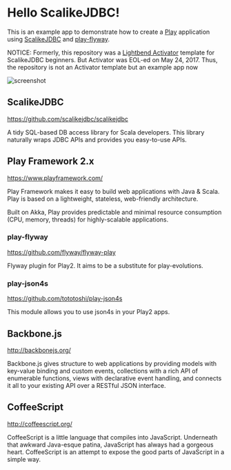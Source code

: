 # Hello ScalikeJDBC!

This is an example app to demonstrate how to create a [Play](https://playframework.com/) application using [ScalikeJDBC](http://scalikejdbc.org/) and [play-flyway](https://github.com/flyway/flyway-play).

NOTICE: Formerly, this repository was a [Lightbend Activator](http://www.lightbend.com/activator/) template for ScalikeJDBC beginners. But Activator was EOL-ed on May 24, 2017. Thus, the repository is not an Activator template but an example app now

![screenshot](https://raw.github.com/scalikejdbc/hello-scalikejdbc/master/screenshot.png)

## ScalikeJDBC

https://github.com/scalikejdbc/scalikejdbc

A tidy SQL-based DB access library for Scala developers. This library naturally wraps JDBC APIs and provides you easy-to-use APIs.

## Play Framework 2.x

https://www.playframework.com/

Play Framework makes it easy to build web applications with Java & Scala. Play is based on a lightweight, stateless, web-friendly architecture.

Built on Akka, Play provides predictable and minimal resource consumption (CPU, memory, threads) for highly-scalable applications.

### play-flyway

https://github.com/flyway/flyway-play

Flyway plugin for Play2. It aims to be a substitute for play-evolutions.

### play-json4s

https://github.com/tototoshi/play-json4s

This module allows you to use json4s in your Play2 apps.

## Backbone.js

http://backbonejs.org/

Backbone.js gives structure to web applications by providing models with key-value binding and custom events, collections with a rich API of enumerable functions, views with declarative event handling, and connects it all to your existing API over a RESTful JSON interface.

## CoffeeScript

http://coffeescript.org/

CoffeeScript is a little language that compiles into JavaScript. Underneath that awkward Java-esque patina, JavaScript has always had a gorgeous heart. CoffeeScript is an attempt to expose the good parts of JavaScript in a simple way.

